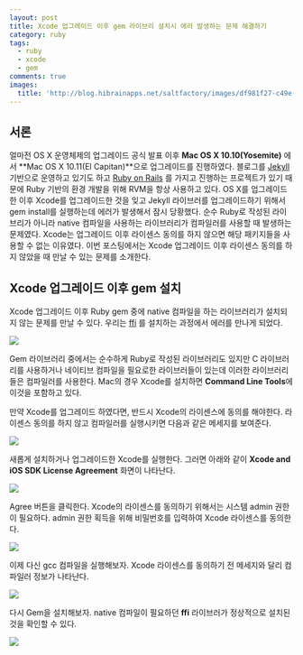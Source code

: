```yaml
---
layout: post
title: Xcode 업그레이드 이후 gem 라이브리 설치시 에러 발생하는 문제 해결하기
category: ruby
tags:
  - ruby
  - xcode
  - gem
comments: true
images:
  title: 'http://blog.hibrainapps.net/saltfactory/images/df981f27-c49e-4906-8d0e-f3b15506eed6'
---
```


## 서론

얼마전 OS X 운영체제의 업그레이드 공식 발표 이후 **Mac OS X 10.10(Yosemite)** 에서 **Mac OS X 10.11(El Capitan)**으로 업그레이드를 진행하였다. 블로그를 [Jekyll](https://jekyllrb.com/) 기반으로 운영하고 있기도 하고 [Ruby on Rails](http://rubyonrails.org/) 를 가지고 진행하는 프로젝트가 있기 때문에 Ruby 기반의 환경 개발을 위해 RVM을 항상 사용하고 있다. OS X를 업그레이드 한 이후 Xcode를 업그레이드한 것을 잊고 Jekyll 라이브러를 업그레이드하기 위해서 gem install를 실행하는데 에러가 발생해서 잠시 당황했다. 순수 Ruby로 작성된 라이브리가 아니라 native 컴파일을 사용하는 라이브러리가 컴파일러를 사용할 때 발생하는 문제였다. Xcode는 업그레이드 이후 라이센스 동의를 하지 않으면 해당 패키지들을 사용할 수 없는 이유였다. 이번 포스팅에서는 Xcode 업그레이드 이후 라이센스 동의를 하지 않았을 때 만날 수 있는 문제를 소개한다.

<!--more-->

## Xcode 업그레이드 이후 gem 설치

Xcode 업그레이드 이후 Ruby gem 중에 native 컴파일을 하는 라이브러리가 설치되지 않는 문제를 만날 수 있다. 우리는 [ffi](https://github.com/ffi/ffi/wiki) 를 설치하는 과정에서 에러를 만나게 되었다.

![](http://blog.hibrainapps.net/saltfactory/images/7758c5ae-78f1-4891-9f61-63f0a3b29086)

Gem 라이브러리 중에서는 순수하게 Ruby로 작성된 라이브러리도 있지만 C 라이브러리를 사용하거나 네이티브 컴파일을 필요로한 라이브러들이 있는데 이러한 라이브러리들은 컴파일러를 사용한다. Mac의 경우 Xcode를 설치하면 **Command Line Tools**에 이것을 포함하고 있다.

만약 Xcode를 업그레이드 하였다면, 반드시 Xcode의 라이센스에 동의를 해야한다. 라이센스 동의를 하지 않고 컴파일러를 실행시키면 다음과 같은 메세지를 보여준다.

![](http://blog.hibrainapps.net/saltfactory/images/ccc6d03c-2b2a-4336-a348-90450a6976e9)


새롭게 설치하거나 업그레이드한 Xcode를 실행한다. 그러면 아래와 같이 **Xcode and iOS SDK License Agreement** 화면이 나타난다.

![](http://blog.hibrainapps.net/saltfactory/images/a29a12ac-cf28-43c3-bd3a-31e5d95aa064)

Agree 버튼을 클릭한다. Xcode의 라이센스를 동의하기 위해서는 시스템 admin 권한이 필요하다. admin 권한 획득을 위해 비밀번호를 입력하여 Xcode 라이센스를 동의한다.

![](http://blog.hibrainapps.net/saltfactory/images/9cf8e8f3-5e42-4262-ae0e-0f7df1748c46)

이제 다신 gcc 컴파일을 실행해보자. Xcode 라이센스를 동의하기 전 메세지와 달리 컴파일러 정보가 나타난다.

![](http://blog.hibrainapps.net/saltfactory/images/9f1a1ce9-a516-4d29-919a-adc0f7e5f402)

다시 Gem을 설치해보자. native 컴파일이 필요하던 **ffi** 라이브러가 정상적으로 설치된 것을 확인할 수 있다.

![](http://blog.hibrainapps.net/saltfactory/images/af4e7877-0873-43b6-b2d9-a530015dfbf3)

